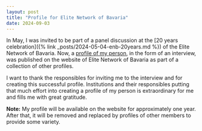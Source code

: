```yaml
---
layout: post
title: "Profile for Elite Network of Bavaria"
date: 2024-09-03
---
```

In May, I was invited to be part of a panel discussion at the [20 years celebration]({% link _posts/2024-05-04-enb-20years.md %}) of the Elite Network of Bavaria.
Now, a [profile of my person](https://www.elitenetzwerk.bayern.de/en/home/active-network/profiles-of-our-members), in the form of an interview, was published on the website of Elite Network of Bavaria as part of a collection of other profiles.

I want to thank the responsibles for inviting me to the interview and for creating this successful profile.
Institutions and their responsibles putting that much effort into creating a profile of my person is extraordinary for me and fills me with great gratitude.

**Note:** My profile will be available on the website for approximately one year.
After that, it  will be removed and replaced by profiles of other members to provide some variety.
